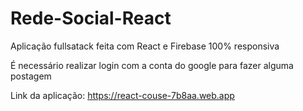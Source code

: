 # Rede-Social-React
Aplicação fullsatack feita com React e Firebase 100% responsiva

É necessário realizar login com a conta do google para fazer alguma postagem

Link da aplicação: https://react-couse-7b8aa.web.app
